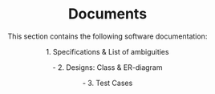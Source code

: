 <h1 align="center">
Documents
</h1>

<div align="center">
This section contains the following software documentation:
<p> 1. Specifications & List of ambiguities </p>
<p> - 2. Designs: Class & ER-diagram </p>
<p> - 3. Test Cases </p>
  <br>
</div>
